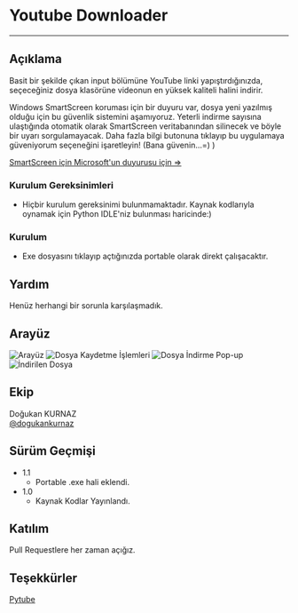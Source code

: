 # Youtube Downloader
------------------------------------------------------
## Açıklama

Basit bir şekilde çıkan input bölümüne YouTube linki yapıştırdığınızda, seçeceğiniz dosya klasörüne videonun en yüksek kaliteli halini indirir.

Windows SmartScreen koruması için bir duyuru var, dosya yeni yazılmış olduğu için bu güvenlik sistemini aşamıyoruz. Yeterli indirme sayısına ulaştığında otomatik olarak SmartScreen veritabanından silinecek ve böyle bir uyarı sorgulamayacak. Daha fazla bilgi butonuna tıklayıp bu uygulamaya güveniyorum seçeneğini işaretleyin! (Bana güvenin...=) )

[SmartScreen için Microsoft'un duyurusu için =>](https://stackoverflow.com/questions/46218894/how-to-skip-windows-smart-screen-error-while-running-python-executable)

### Kurulum Gereksinimleri

* Hiçbir kurulum gereksinimi bulunmamaktadır. Kaynak kodlarıyla oynamak için Python IDLE'niz bulunması haricinde:)

### Kurulum

* Exe dosyasını tıklayıp açtığınızda portable olarak direkt çalışacaktır.

## Yardım

Henüz herhangi bir sorunla karşılaşmadık.


## Arayüz

![Arayüz](https://i.hizliresim.com/p3t825f.png)
![Dosya Kaydetme İşlemleri](https://i.hizliresim.com/hmjlhix.png)
![Dosya İndirme Pop-up](https://i.hizliresim.com/q13a4b5.png)
![İndirilen Dosya](https://i.hizliresim.com/7lxcl80.png)



## Ekip
 Doğukan KURNAZ  
 [@dogukankurnaz](https://github.com/dogukankurnaz)


## Sürüm Geçmişi

* 1.1
    * Portable .exe hali eklendi.
* 1.0
    * Kaynak Kodlar Yayınlandı.

## Katılım
Pull Requestlere her zaman açığız.

## Teşekkürler
[Pytube](https://pytube.io/en/latest/index.html)

